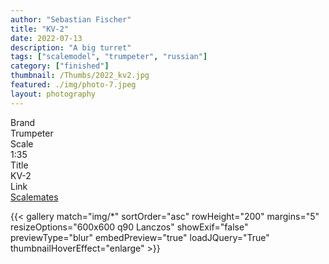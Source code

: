 ```yaml
---
author: "Sebastian Fischer"
title: "KV-2"
date: 2022-07-13
description: "A big turret"
tags: ["scalemodel", "trumpeter", "russian"]
category: ["finished"]
thumbnail: /Thumbs/2022_kv2.jpg
featured: ./img/photo-7.jpeg
layout: photography
---
```



<div class="containerTable">
  <div class="d1">Brand</div>
  <div class="v1">Trumpeter</div>
  <div class="d2">Scale</div>
  <div class="v2">1:35</div>
  <div class="d3">Title</div>
  <div class="v3">KV-2</div>
    <div class="d4">Link</div>
  <div class="v4"><a href="https://www.scalemates.com/kits/trumpeter-00312-kv-2--103758" target="_blank">Scalemates</a></div>
</div>


{{< gallery match="img/*" sortOrder="asc" rowHeight="200" margins="5" resizeOptions="600x600 q90 Lanczos" showExif="false" previewType="blur" embedPreview="true" loadJQuery="True" thumbnailHoverEffect="enlarge" >}}
